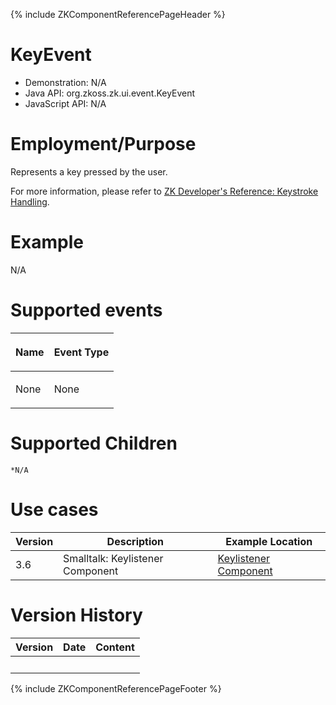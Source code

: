 {% include ZKComponentReferencePageHeader %}

# KeyEvent

- Demonstration: N/A
- Java API: <javadoc>org.zkoss.zk.ui.event.KeyEvent</javadoc>
- JavaScript API: N/A

# Employment/Purpose

Represents a key pressed by the user.

For more information, please refer to [ZK Developer's Reference:
Keystroke
Handling](ZK_Developer's_Reference/UI_Patterns/Keystroke_Handling).

# Example

N/A

# Supported events

<table>
<thead>
<tr class="header">
<th><center>
<p>Name</p>
</center></th>
<th><center>
<p>Event Type</p>
</center></th>
</tr>
</thead>
<tbody>
<tr class="odd">
<td><p>None</p></td>
<td><p>None</p></td>
</tr>
</tbody>
</table>

# Supported Children

`*N/A`

# Use cases

| Version | Description                      | Example Location                                                                    |
|---------|----------------------------------|-------------------------------------------------------------------------------------|
| 3.6     | Smalltalk: Keylistener Component | [Keylistener Component](Small_Talks/2007/November/Keylistener_Component) |

# Version History

| Version | Date | Content |
|---------|------|---------|
|         |      |         |

{% include ZKComponentReferencePageFooter %}
